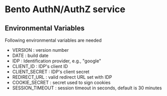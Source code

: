 # Bento AuthN/AuthZ service

## Environmental Variables
Following environmental variables are needed

- VERSION : version number
- DATE : build date
- IDP : Identification provider, e.g., "google"
- CLIENT_ID : IDP's client ID
- CLIENT_SECRET : IDP's client secret
- REDIRECT_URL : valid redirect URL set with IDP
- COOKIE_SECRET : secret used to sign cookies
- SESSION_TIMEOUT : session timeout in seconds, default is 30 minutes